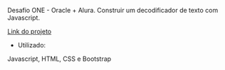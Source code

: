 Desafio ONE - Oracle + Alura.  Construir um decodificador de texto com Javascript.

[Link do projeto](https://henriquebr7.github.io/Desafio_ONE5/)

* Utilizado:

 Javascript, HTML, CSS e Bootstrap
